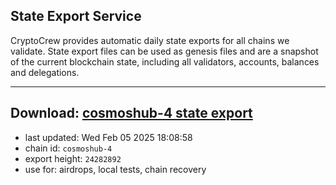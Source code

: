 ## State Export Service
CryptoCrew provides automatic daily state exports for all chains we validate. State export files can be used as genesis files and are a snapshot of the current blockchain state, including all validators, accounts, balances and delegations.

---
**Download: [cosmoshub-4 state export](https://dl-eu2.ccvalidators.com/SERVICE/cosmoshub/cosmoshub-4_export_24282892.json)**
---

- last updated: Wed Feb 05 2025 18:08:58
- chain id: `cosmoshub-4`
- export height: `24282892`
- use for: airdrops, local tests, chain recovery
